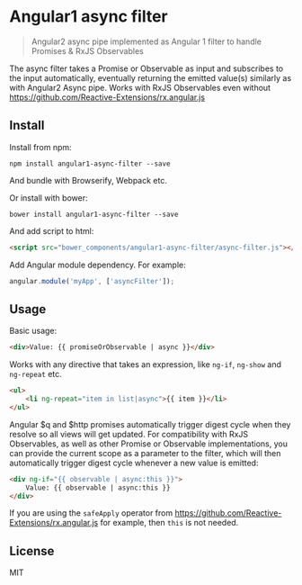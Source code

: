 # Angular1 async filter

> Angular2 async pipe implemented as Angular 1 filter to handle Promises & RxJS Observables

The async filter takes a Promise or Observable as input and subscribes to the input automatically, eventually returning the emitted value(s) similarly as with Angular2 Async pipe.
Works with RxJS Observables even without https://github.com/Reactive-Extensions/rx.angular.js

## Install

Install from npm:

```
npm install angular1-async-filter --save
```

And bundle with Browserify, Webpack etc.


Or install with bower:

```
bower install angular1-async-filter --save
```

And add script to html:

```html
<script src="bower_components/angular1-async-filter/async-filter.js"></script>
```

Add Angular module dependency. For example:

```js
angular.module('myApp', ['asyncFilter']);
```

## Usage

Basic usage:

```html
<div>Value: {{ promiseOrObservable | async }}</div>
```

Works with any directive that takes an expression, like `ng-if`, `ng-show` and `ng-repeat` etc.

```html
<ul>
    <li ng-repeat="item in list|async">{{ item }}</li>
</ul>
```

Angular $q and $http promises automatically trigger digest cycle when they resolve so all views will get updated.
For compatibility with RxJS Observables, as well as other Promise or Observable implementations, you can provide the current scope as a parameter to the filter, which will then automatically trigger digest cycle whenever a new value is emitted:

```html
<div ng-if="{{ observable | async:this }}">
    Value: {{ observable | async:this }}
</div>
```

If you are using the `safeApply` operator from https://github.com/Reactive-Extensions/rx.angular.js for example, then `this` is not needed.

## License

MIT
